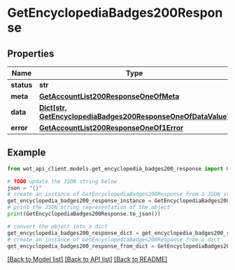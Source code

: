 # GetEncyclopediaBadges200Response


## Properties

Name | Type | Description | Notes
------------ | ------------- | ------------- | -------------
**status** | **str** |  | 
**meta** | [**GetAccountList200ResponseOneOfMeta**](GetAccountList200ResponseOneOfMeta.md) |  | 
**data** | [**Dict[str, GetEncyclopediaBadges200ResponseOneOfDataValue]**](GetEncyclopediaBadges200ResponseOneOfDataValue.md) |  | 
**error** | [**GetAccountList200ResponseOneOf1Error**](GetAccountList200ResponseOneOf1Error.md) |  | 

## Example

```python
from wot_api_client.models.get_encyclopedia_badges200_response import GetEncyclopediaBadges200Response

# TODO update the JSON string below
json = "{}"
# create an instance of GetEncyclopediaBadges200Response from a JSON string
get_encyclopedia_badges200_response_instance = GetEncyclopediaBadges200Response.from_json(json)
# print the JSON string representation of the object
print(GetEncyclopediaBadges200Response.to_json())

# convert the object into a dict
get_encyclopedia_badges200_response_dict = get_encyclopedia_badges200_response_instance.to_dict()
# create an instance of GetEncyclopediaBadges200Response from a dict
get_encyclopedia_badges200_response_from_dict = GetEncyclopediaBadges200Response.from_dict(get_encyclopedia_badges200_response_dict)
```
[[Back to Model list]](../README.md#documentation-for-models) [[Back to API list]](../README.md#documentation-for-api-endpoints) [[Back to README]](../README.md)


